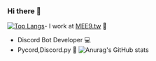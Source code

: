 ### Hi there 👋

[![Top Langs](https://github-readme-stats.vercel.app/api/top-langs/?username=alexkong1123&langs_count=8)](https://github.com/anuraghazra/github-readme-stats)- I work at [MEE9.tw](https://mee9.ga) 🏢
- Discord Bot Developer 💻
- Pycord,Discord.py 📃
![Anurag's GitHub stats](https://github-readme-stats.vercel.app/api?username=alexkong1123&show_icons=true&theme=radical)


